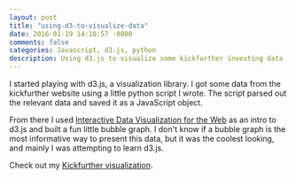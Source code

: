 ```yaml
---
layout: post
title: "using-d3-to-visualize-data"
date: 2016-01-19 14:10:57 -0800
comments: false
categories: Javascript, d3.js, python
description: Using d3.js to visualize some kickfurther investing data
---
```


I started playing with d3.js, a visualization library. I got some data from the kickfurther website using a little python script I wrote. The script parsed out the relevant data and saved it as a JavaScript object.

From there I used <a href='http://chimera.labs.oreilly.com/books/1230000000345'>Interactive Data Visualization for the Web</a> as an intro to d3.js and built a fun little bubble graph. I don't know if a bubble graph is the most informative way to present this data, but it was the coolest looking, and mainly I was attempting to learn d3.js. 

Check out my <a href='/kickfurther-data/'>Kickfurther visualization</a>.
